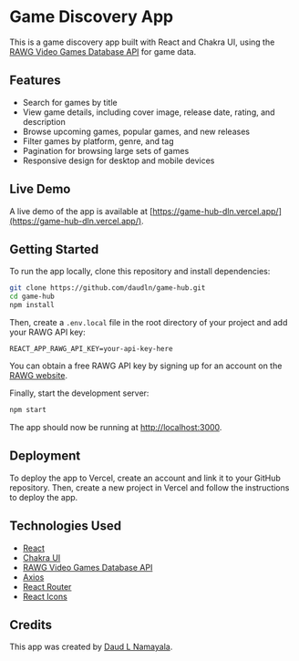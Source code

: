# Game Discovery App

This is a game discovery app built with React and Chakra UI, using the [RAWG Video Games Database API](https://rawg.io) for game data.

## Features

- Search for games by title
- View game details, including cover image, release date, rating, and description
- Browse upcoming games, popular games, and new releases
- Filter games by platform, genre, and tag
- Pagination for browsing large sets of games
- Responsive design for desktop and mobile devices

## Live Demo

A live demo of the app is available at [https://game-hub-dln.vercel.app/](https://game-hub-dln.vercel.app/).

## Getting Started

To run the app locally, clone this repository and install dependencies:

```bash
git clone https://github.com/daudln/game-hub.git
cd game-hub
npm install
```

Then, create a `.env.local` file in the root directory of your project and add your RAWG API key:

```
REACT_APP_RAWG_API_KEY=your-api-key-here
```

You can obtain a free RAWG API key by signing up for an account on the [RAWG website](https://rawg.io/apidocs).

Finally, start the development server:

```bash
npm start
```

The app should now be running at [http://localhost:3000](http://localhost:3000).

## Deployment

To deploy the app to Vercel, create an account and link it to your GitHub repository. Then, create a new project in Vercel and follow the instructions to deploy the app.

## Technologies Used

- [React](https://reactjs.org/)
- [Chakra UI](https://chakra-ui.com/)
- [RAWG Video Games Database API](https://rawg.io/)
- [Axios](https://axios-http.com/)
- [React Router](https://reactrouter.com/)
- [React Icons](https://react-icons.github.io/react-icons/)

## Credits

This app was created by [Daud L Namayala](https://github.com/daudln).
